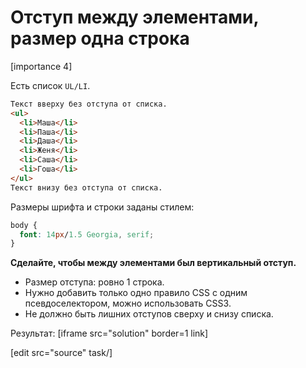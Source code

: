# Отступ между элементами, размер одна строка

[importance 4]

Есть список `UL/LI`.

```html
Текст вверху без отступа от списка.
<ul>
  <li>Маша</li>
  <li>Паша</li>
  <li>Даша</li>
  <li>Женя</li>
  <li>Саша</li>
  <li>Гоша</li>
</ul>
Текст внизу без отступа от списка.
```

Размеры шрифта и строки заданы стилем:

```css
body {
  font: 14px/1.5 Georgia, serif;
}
```

**Сделайте, чтобы между элементами был вертикальный отступ.**
<ul>
<li>Размер отступа: ровно 1 строка.</li>
<li>Нужно добавить только одно правило CSS с одним псевдоселектором, можно использовать CSS3.</li>
<li>Не должно быть лишних отступов сверху и снизу списка.</li>
</ul>

Результат:
[iframe src="solution" border=1 link]

[edit src="source" task/]